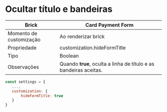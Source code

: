 # Ocultar título e bandeiras

| Brick | Card Payment Form |
|--- |--- |
| Momento de customização | Ao renderizar brick |
| Propriedade | customization.hideFormTitle |
| Tipo | Boolean |
| Observações | Quando **true**, oculta a linha de título e as bandeiras aceitas. |

```javascript
const settings = {
   ...,
   customization: {
       hideFormTitle: true
   }
}
```
